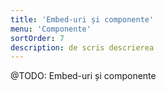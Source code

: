 ```yaml
---
title: 'Embed-uri și componente'
menu: 'Componente'
sortOrder: 7
description: de scris descrierea
---
```


@TODO: Embed-uri și componente
